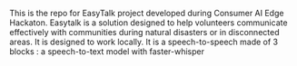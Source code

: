 This is the repo for EasyTalk project developed during Consumer AI Edge Hackaton. Easytalk is a solution designed to help volunteers communicate effectively with communities during natural disasters or in disconnected areas. It is designed to work locally. It is a speech-to-speech made of 3 blocks : a speech-to-text model with faster-whisper